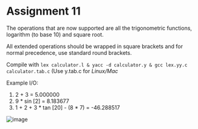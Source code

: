 # Assignment 11

The operations that are now supported are all the trigonometric functions, logarithm (to base 10) and square root. 

All extended operations should be wrapped in square brackets and for normal precedence, use standard round brackets.

Compile with ```lex calculator.l & yacc -d calculator.y & gcc lex.yy.c calculator.tab.c``` (Use y.tab.c for *Linux/Mac*

Example I/O:
1)	2 + 3 = 5.000000
2)	9 * sin [2] = 8.183677
3)	1 + 2 + 3 * tan [20] - (8 * 7) = -46.288517

![image](https://user-images.githubusercontent.com/25523604/66759874-a91da500-eebe-11e9-8307-cd0a22bd6c70.png)
